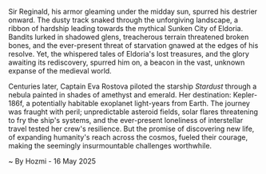 
Sir Reginald, his armor gleaming under the midday sun, spurred his destrier onward.  The dusty track snaked through the unforgiving landscape, a ribbon of hardship leading towards the mythical Sunken City of Eldoria.  Bandits lurked in shadowed glens, treacherous terrain threatened broken bones, and the ever-present threat of starvation gnawed at the edges of his resolve. Yet, the whispered tales of Eldoria's lost treasures, and the glory awaiting its rediscovery, spurred him on, a beacon in the vast, unknown expanse of the medieval world.


Centuries later, Captain Eva Rostova piloted the starship *Stardust* through a nebula painted in shades of amethyst and emerald. Her destination: Kepler-186f, a potentially habitable exoplanet light-years from Earth.  The journey was fraught with peril; unpredictable asteroid fields, solar flares threatening to fry the ship's systems, and the ever-present loneliness of interstellar travel tested her crew's resilience.  But the promise of discovering new life, of expanding humanity's reach across the cosmos, fueled their courage, making the seemingly insurmountable challenges worthwhile.

~ By Hozmi - 16 May 2025
